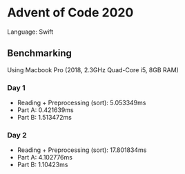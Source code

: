 # Advent of Code 2020
Language: Swift

## Benchmarking
Using Macbook Pro (2018, 2.3GHz Quad-Core i5, 8GB RAM)

### Day 1
- Reading + Preprocessing (sort): 5.053349ms
- Part A: 0.421639ms
- Part B: 1.513472ms

### Day 2
- Reading + Preprocessing (sort): 17.801834ms
- Part A: 4.102776ms
- Part B: 1.10423ms

